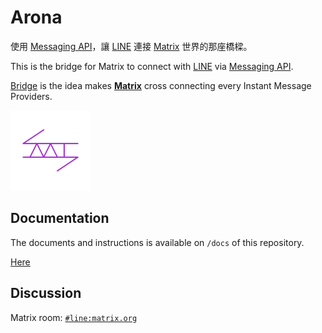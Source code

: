 # Arona

使用 [Messaging API](https://developers.line.biz/en/docs/messaging-api/overview/)，讓 [LINE](https://line.me) 連接 [Matrix](https://matrix.org) 世界的那座橋樑。

This is the bridge for Matrix to connect with [LINE](https://line.me) via [Messaging API](https://developers.line.biz/en/docs/messaging-api/overview/).

[Bridge](https://matrix.org/bridges/) is the idea makes **[Matrix](https://matrix.org)** cross connecting every Instant Message Providers.

![Arona](icon.min.png)

## Documentation

The documents and instructions is available on `/docs` of this repository.

[Here](docs/README.md)

## Discussion

Matrix room: [`#line:matrix.org`](https://matrix.to/#/#line:matrix.org)
